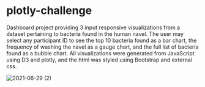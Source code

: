 # plotly-challenge
Dashboard project providing 3 input responsive visualizations from a dataset pertaining to bacteria found in the human navel. The user may select any participant ID to see the top 10 bacteria found as a bar chart, the frequency of washing the navel as a gauge chart, and the full list of bacteria found as a bubble chart. All visualizations were generated from JavaScript using D3 and plotly, and the html was styled using Bootstrap and external css.


![2021-06-29 (2)](https://user-images.githubusercontent.com/44123311/123890461-192ac380-d90c-11eb-9177-e3b26ba33cab.png)


 
